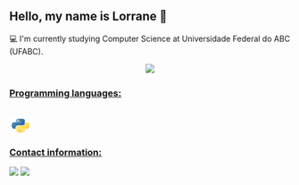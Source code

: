 ## Hello, my name is Lorrane 👋

💻 I'm currently studying Computer Science at Universidade Federal do ABC (UFABC).

<div align="center">
  <a href="https://github.com/lorborg">
  <img height="180em" src="https://github-readme-stats.vercel.app/api?username=lorborg&show_icons=true&theme=tokyonight&include_all_commits=true&count_private=true"/>
</div>
  
### Programming languages:
<div style="display: inline_block"><br>
  <img align="center" alt="Rafa-Python" height="30" width="40" src="https://raw.githubusercontent.com/devicons/devicon/master/icons/python/python-original.svg">
</div>

### Contact information:

<div>
 <a href="https://www.linkedin.com/in/lorrane-borges" target="_blank"><img src="https://img.shields.io/badge/-LinkedIn-%230077B5?style=for-the-badge&logo=linkedin&logoColor=white" target="_blank"></a> 
 <a href = "mailto:lorborges9@gmail.com"><img src="https://img.shields.io/badge/-Gmail-%23333?style=for-the-badge&logo=gmail&logoColor=white" target="_blank"></a>
</div>
